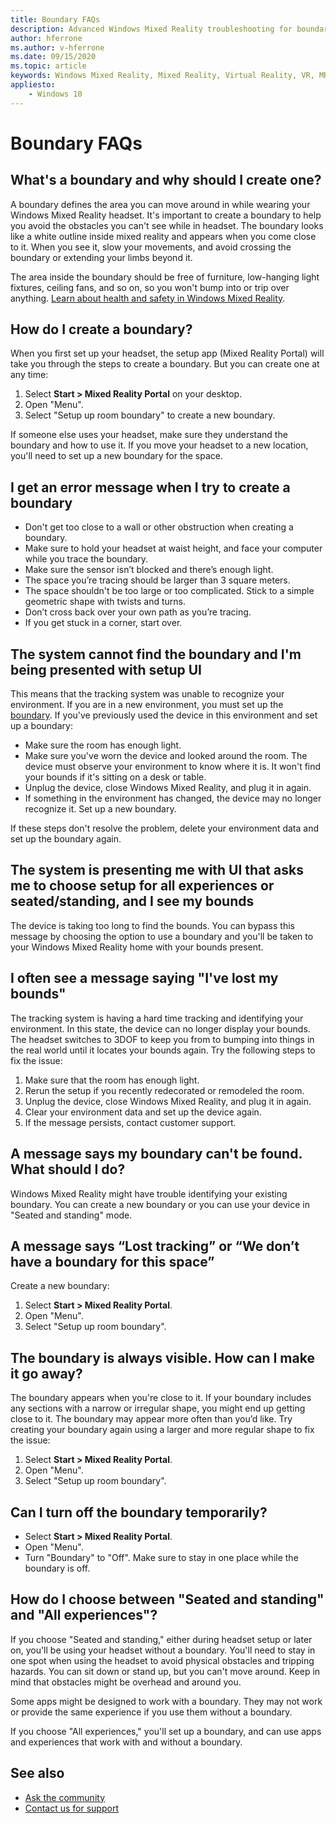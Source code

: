 ```yaml
---
title: Boundary FAQs
description: Advanced Windows Mixed Reality troubleshooting for boundary questions that goes beyond our standard consumer support documentation.
author: hferrone
ms.author: v-hferrone
ms.date: 09/15/2020
ms.topic: article
keywords: Windows Mixed Reality, Mixed Reality, Virtual Reality, VR, MR, Troubleshoot, Errors, Help, Support, Boundary
appliesto:
    - Windows 10
---
```


# Boundary FAQs

## What's a boundary and why should I create one?

A boundary defines the area you can move around in while wearing your Windows Mixed Reality headset. It's important to create a boundary to help you avoid the obstacles you can't see while in headset. The boundary looks like a white outline inside mixed reality and appears when you come close to it. When you see it, slow your movements, and avoid crossing the boundary or extending your limbs beyond it.

The area inside the boundary should be free of furniture, low-hanging light fixtures, ceiling fans, and so on, so you won't bump into or trip over anything. [Learn about health and safety in Windows Mixed Reality](wmr-health-safety-comfort.md).

## How do I create a boundary?

When you first set up your headset, the setup app (Mixed Reality Portal) will take you through the steps to create a boundary. But you can create one at any time:

1. Select **Start > Mixed Reality Portal** on your desktop.
2. Open "Menu".
3. Select "Setup up room boundary" to create a new boundary.

If someone else uses your headset, make sure they understand the boundary and how to use it. If you move your headset to a new location, you'll need to set up a new boundary for the space.

## I get an error message when I try to create a boundary

* Don't get too close to a wall or other obstruction when creating a boundary.
* Make sure to hold your headset at waist height, and face your computer while you trace the boundary.
* Make sure the sensor isn’t blocked and there’s enough light.
* The space you’re tracing should be larger than 3 square meters.
* The space shouldn't be too large or too complicated. Stick to a simple geometric shape with twists and turns.
* Don’t cross back over your own path as you’re tracing.
* If you get stuck in a corner, start over.

## The system cannot find the boundary and I'm being presented with setup UI

This means that the tracking system was unable to recognize your environment. If you are in a new environment, you must set up the [boundary](set-up-windows-mixed-reality.md#set-up-your-room-boundary).
If you've previously used the device in this environment and set up a boundary:

* Make sure the room has enough light.
* Make sure you've worn the device and looked around the room. The device must observe your environment to know where it is. It won't find your bounds if it's sitting on a desk or table.
* Unplug the device, close Windows Mixed Reality, and plug it in again.
* If something in the environment has changed, the device may no longer recognize it. Set up a new boundary.

If these steps don't resolve the problem, delete your environment data and set up the boundary again.

## The system is presenting me with UI that asks me to choose setup for all experiences or seated/standing, and I see my bounds

The device is taking too long to find the bounds. You can bypass this message by choosing the option to use a boundary and you'll be taken to your Windows Mixed Reality home with your bounds present.

## I often see a message saying "I've lost my bounds"

The tracking system is having a hard time tracking and identifying your environment. In this state, the device can no longer display your bounds. The headset switches to 3DOF to keep you from to bumping into things in the real world until it locates your bounds again. Try the following steps to fix the issue:

1. Make sure that the room has enough light.
2. Rerun the setup if you recently redecorated or remodeled the room.
3. Unplug the device, close Windows Mixed Reality, and plug it in again.
4. Clear your environment data and set up the device again.
5. If the message persists, contact customer support.

## A message says my boundary can't be found. What should I do?

Windows Mixed Reality might have trouble identifying your existing boundary. You can create a new boundary or you can use your device in "Seated and standing" mode.

## A message says “Lost tracking” or “We don’t have a boundary for this space”

Create a new boundary:

1. Select **Start > Mixed Reality Portal**.
2. Open "Menu".
3. Select "Setup up room boundary".

## The boundary is always visible. How can I make it go away?

The boundary appears when you're close to it. If your boundary includes any sections with a narrow or irregular shape, you might end up getting close to it. The boundary may appear more often than you’d like. Try creating your boundary again using a larger and more regular shape to fix the issue:

1. Select **Start > Mixed Reality Portal**.
2. Open "Menu".
3. Select "Setup up room boundary".

## Can I turn off the boundary temporarily?

* Select **Start > Mixed Reality Portal**.
* Open "Menu".
* Turn "Boundary" to "Off". Make sure to stay in one place while the boundary is off.

## How do I choose between "Seated and standing" and "All experiences"?

If you choose "Seated and standing," either during headset setup or later on, you'll be using your headset without a boundary. You'll need to stay in one spot when using the headset to avoid physical obstacles and tripping hazards. You can sit down or stand up, but you can't move around. Keep in mind that obstacles might be overhead and around you.

Some apps might be designed to work with a boundary. They may not work or provide the same experience if you use them without a boundary.

If you choose "All experiences," you'll set up a boundary, and can use apps and experiences that work with and without a boundary.

## See also

* [Ask the community](https://answers.microsoft.com)
* [Contact us for support](https://support.microsoft.com/contactus/)